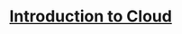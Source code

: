 # [Introduction to Cloud](https://courses.skillsbuild.skillsnetwork.site/certificates/8f99ae50c4334c7aa80a55db307e7bac)
##
